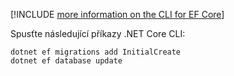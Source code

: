 [!INCLUDE [more information on the CLI for EF Core](~/includes/ef-cli.md)]

Spusťte následující příkazy .NET Core CLI:

```dotnetcli
dotnet ef migrations add InitialCreate
dotnet ef database update
```
